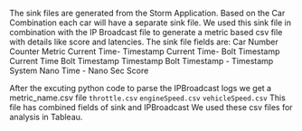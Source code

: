 The sink files are generated from the Storm Application.
Based on the Car Combination each car will have a separate sink file.
We used this sink file in combination with the IP Broadcast file to generate a metric based csv file with details like score and latencies.
The sink file fields are:
Car Number
Counter
Metric
Current Time- Timestamp
Current Time- Bolt Timestamp
Current Time
Bolt Timestamp
Timestamp
Bolt Timestamp - Timestamp
System Nano Time - Nano Sec
Score

After the excuting python code to parse the IPBroadcast logs we get a metric_name.csv file `throttle.csv` `engineSpeed.csv` `vehicleSpeed.csv`
This file has combined fields of sink and IPBroadcast
We used these csv files for analysis in Tableau.

 

